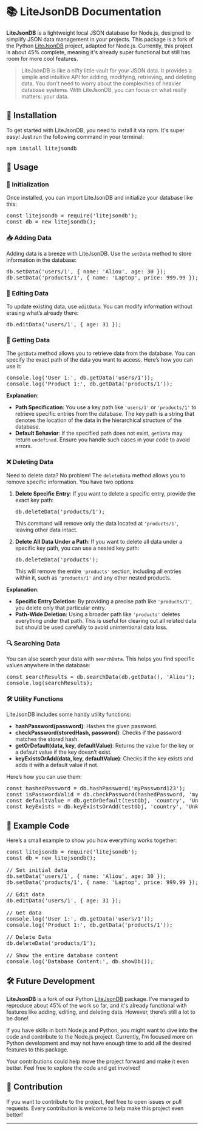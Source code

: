 # 📚 LiteJsonDB Documentation

**LiteJsonDB** is a lightweight local JSON database for Node.js, designed to simplify JSON data management in your projects. This package is a fork of the Python [LiteJsonDB](https://github.com/codingtuto/LiteJsonDb/) project, adapted for Node.js. Currently, this project is about 45% complete, meaning it's already super functional but still has room for more cool features.
> LiteJsonDB is like a nifty little vault for your JSON data. It provides a simple and intuitive API for adding, modifying, retrieving, and deleting data. You don't need to worry about the complexities of heavier database systems. With LiteJsonDB, you can focus on what really matters: your data.

## 🔧 Installation

To get started with LiteJsonDB, you need to install it via npm. It's super easy! Just run the following command in your terminal:

<pre>
npm install litejsondb
</pre>

## 🎯 Usage

### 🏁 Initialization

Once installed, you can import LiteJsonDB and initialize your database like this:

<pre>
const litejsondb = require('litejsondb');
const db = new litejsondb();
</pre>

### 📥 Adding Data

Adding data is a breeze with LiteJsonDB. Use the `setData` method to store information in the database:

<pre>
db.setData('users/1', { name: 'Aliou', age: 30 });
db.setData('products/1', { name: 'Laptop', price: 999.99 });
</pre>

### 🔄 Editing Data

To update existing data, use `editData`. You can modify information without erasing what’s already there:

<pre>
db.editData('users/1', { age: 31 });
</pre>

### 📜 Getting Data

The `getData` method allows you to retrieve data from the database. You can specify the exact path of the data you want to access. Here’s how you can use it:

<pre>
console.log('User 1:', db.getData('users/1'));
console.log('Product 1:', db.getData('products/1'));
</pre>

**Explanation**:
- **Path Specification**: You use a key path like `'users/1'` or `'products/1'` to retrieve specific entries from the database. The key path is a string that denotes the location of the data in the hierarchical structure of the database.
- **Default Behavior**: If the specified path does not exist, `getData` may return `undefined`. Ensure you handle such cases in your code to avoid errors.

### ❌ Deleting Data

Need to delete data? No problem! The `deleteData` method allows you to remove specific information. You have two options:

1. **Delete Specific Entry**: If you want to delete a specific entry, provide the exact key path:
   
   <pre>
   db.deleteData('products/1');
   </pre>

   This command will remove only the data located at `'products/1'`, leaving other data intact.

2. **Delete All Data Under a Path**: If you want to delete all data under a specific key path, you can use a nested key path:

   <pre>
   db.deleteData('products');
   </pre>

   This will remove the entire `'products'` section, including all entries within it, such as `'products/1'` and any other nested products. 

**Explanation**:
- **Specific Entry Deletion**: By providing a precise path like `'products/1'`, you delete only that particular entry.
- **Path-Wide Deletion**: Using a broader path like `'products'` deletes everything under that path. This is useful for clearing out all related data but should be used carefully to avoid unintentional data loss.

### 🔍 Searching Data

You can also search your data with `searchData`. This helps you find specific values anywhere in the database:

<pre>
const searchResults = db.searchData(db.getData(), 'Aliou');
console.log(searchResults);
</pre>

### 🛠️ Utility Functions

LiteJsonDB includes some handy utility functions:

- **hashPassword(password)**: Hashes the given password.
- **checkPassword(storedHash, password)**: Checks if the password matches the stored hash.
- **getOrDefault(data, key, defaultValue)**: Returns the value for the key or a default value if the key doesn’t exist.
- **keyExistsOrAdd(data, key, defaultValue)**: Checks if the key exists and adds it with a default value if not.

Here’s how you can use them:

<pre>
const hashedPassword = db.hashPassword('myPassword123');
const isPasswordValid = db.checkPassword(hashedPassword, 'myPassword123');
const defaultValue = db.getOrDefault(testObj, 'country', 'Unknown');
const keyExists = db.keyExistsOrAdd(testObj, 'country', 'Unknown');
</pre>

## 📖 Example Code

Here’s a small example to show you how everything works together:

<pre>
const litejsondb = require('litejsondb');
const db = new litejsondb();

// Set initial data
db.setData('users/1', { name: 'Aliou', age: 30 });
db.setData('products/1', { name: 'Laptop', price: 999.99 });

// Edit data
db.editData('users/1', { age: 31 });

// Get data
console.log('User 1:', db.getData('users/1'));
console.log('Product 1:', db.getData('products/1'));

// Delete Data
db.deleteData('products/1');

// Show the entire database content
console.log('Database Content:', db.showDb());
</pre>

## 🛠️ Future Development

**LiteJsonDB** is a fork of our Python [LiteJsonDB](https://github.com/codingtuto/LiteJsonDb/) package. I’ve managed to reproduce about 45% of the work so far, and it's already functional with features like adding, editing, and deleting data. However, there’s still a lot to be done! 

If you have skills in both Node.js and Python, you might want to dive into the code and contribute to the Node.js project. Currently, I’m focused more on Python development and may not have enough time to add all the desired features to this package.

Your contributions could help move the project forward and make it even better. Feel free to explore the code and get involved!

## 💬 Contribution

If you want to contribute to the project, feel free to open issues or pull requests. Every contribution is welcome to help make this project even better!

---
